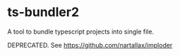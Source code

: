 # ts-bundler2
A tool to bundle typescript projects into single file.

DEPRECATED. See https://github.com/nartallax/imploder
